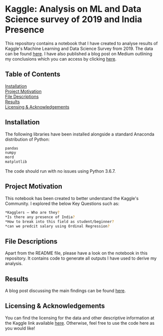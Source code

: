 # Kaggle: Analysis on ML and Data Science survey of 2019 and India Presence

This repository contains a notebook that I have created to analyse results of Kaggle's Machine Learning and Data Science Survey from 2019. The data can be found [here](https://www.kaggle.com/c/kaggle-survey-2019). I have also published a blog post on Medium outlining my conclusions which you can access by clicking [here](hhttps://medium.com/@tgpath18/kaggle-analysis-on-ml-and-data-science-survey-2019-and-india-presence-b4ddc8015e01).

## Table of Contents  
[Installation](#installation)  
[Project Motivation](#motivation)  
[File Descriptions](#files)  
[Results](#results)  
[Licensing & Acknowledgements](#licensing)  

<a name="installation"/></a>
## Installation

The following libraries have been installed alongside a standard Anaconda distribution of Python:

```bash
pandas
numpy
mord
matplotlib
```

The code should run with no issues using Python 3.6.7.

<a name="motivation"/></a>
## Project Motivation

This notebook has been created to better understand the Kaggle's Community. I explored the below Key Questions such as:

```bash
*Kagglers — Who are they?
*Is there any presence of India?
*How to break into this field as student/beginner?
*can we predcit salary using Ordinal Regression?
```

<a name="files"/></a>
## File Descriptions
Apart from the README file, please have a look on the notebook in this repository. It contains code to generate all outputs I have used to derive my analysis.

<a name="results"/></a>
## Results
A blog post discussing the main findings can be found [here](https://medium.com/@tgpath18/kaggle-analysis-on-ml-and-data-science-survey-2019-and-india-presence-b4ddc8015e01).

<a name="licensing"/></a>
## Licensing & Acknowledgements
You can find the licensing for the data and other descriptive information at the Kaggle link available [here](https://www.kaggle.com/c/kaggle-survey-2019). Otherwise, feel free to use the code here as you would like!
